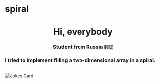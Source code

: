 # spiral
<h1 align="center">Hi, everybody <a 
<img src="https://github.com/blackcater/blackcater/raw/main/images/Hi.gif" height="32"/></h1>
<h3 align="center">Student from Russia 🇷🇺</h3>

<h3 align="rigth"> I tried to implement filling a two-dimensional array in a spiral. </h3>

<picture>
 <source media="(prefers-color-scheme: dark)" srcset="https://github.com/GordStep/spiral/assets/106314109/e2416c38-09ba-4c37-9cdb-8f4902024b8e">
 <source media="(prefers-color-scheme: light)" srcset="https://github.com/GordStep/spiral/assets/106314109/e2416c38-09ba-4c37-9cdb-8f4902024b8e">
 <img alt="" src="https://github.com/GordStep/spiral/assets/106314109/e2416c38-09ba-4c37-9cdb-8f4902024b8e">
</picture>

![Jokes Card](https://readme-jokes.vercel.app/api)
